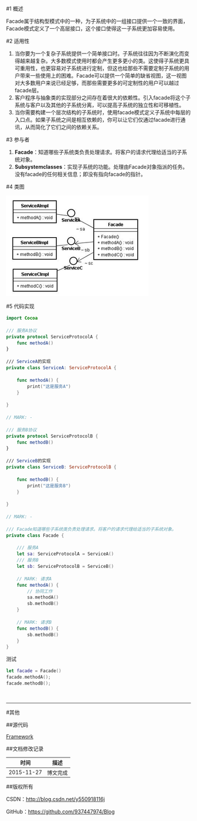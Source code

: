 #1 概述

Facade属于结构型模式中的一种，为子系统中的一组接口提供一个一致的界面，Facade模式定义了一个高层接口，这个接口使得这一子系统更加容易使用。

#2 适用性

1. 当你要为一个复杂子系统提供一个简单接口时。子系统往往因为不断演化而变得越来越复杂。大多数模式使用时都会产生更多更小的类。这使得子系统更具可重用性，也更容易对子系统进行定制，但这也给那些不需要定制子系统的用户带来一些使用上的困难。Facade可以提供一个简单的缺省视图，这一视图对大多数用户来说已经足够，而那些需要更多的可定制性的用户可以越过facade层。
2. 客户程序与抽象类的实现部分之间存在着很大的依赖性。引入facade将这个子系统与客户以及其他的子系统分离，可以提高子系统的独立性和可移植性。
3. 当你需要构建一个层次结构的子系统时，使用facade模式定义子系统中每层的入口点。如果子系统之间是相互依赖的，你可以让它们仅通过facade进行通讯，从而简化了它们之间的依赖关系。

#3 参与者

1. **Facade**：知道哪些子系统类负责处理请求。将客户的请求代理给适当的子系统对象。
2. **Subsystemclasses**：实现子系统的功能。处理由Facade对象指派的任务。没有facade的任何相关信息；即没有指向facade的指针。

#4 类图

![DDl-1](https://raw.githubusercontent.com/937447974/Blog/master/Resources/2015112710.png)

#5 代码实现

```swift
import Cocoa

/// 服务A协议
private protocol ServiceProtocolA {    
    func methodA()    
}

/// ServiceA的实现
private class ServiceA: ServiceProtocolA {
    
    func methodA() {
        print("这是服务A")
    }
    
}

// MARK: -

/// 服务B协议
private protocol ServiceProtocolB {  
    func methodB()    
}

/// ServiceB的实现
private class ServiceB: ServiceProtocolB {
    
    func methodB() {
        print("这是服务B")
    }
    
}

// MARK: -

/// Facade知道哪些子系统类负责处理请求。将客户的请求代理给适当的子系统对象。
private class Facade {
    
    /// 服务A
    let sa: ServiceProtocolA = ServiceA()
    /// 服务B
    let sb: ServiceProtocolB = ServiceB()
    
    // MARK: 请求A
    func methodA() {
        // 协同工作
        sa.methodA()
        sb.methodB()
    }
    
    // MARK: 请求B
    func methodB() {
        sb.methodB()
    }
}
```

测试

```swift
let facade = Facade()
facade.methodA();
facade.methodB();
```

&#160;

----------

#其他

##源代码

[Framework](https://github.com/937447974/Framework)

##文档修改记录

| 时间 | 描述 |
| ---- | ---- |
| 2015-11-27 | 博文完成 |

##版权所有

CSDN：http://blog.csdn.net/y550918116j

GitHub：https://github.com/937447974/Blog